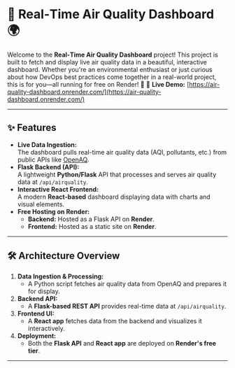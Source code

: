 # 🚀 Real‑Time Air Quality Dashboard 🌍

Welcome to the **Real‑Time Air Quality Dashboard** project! This project is built to fetch and display live air quality data in a beautiful, interactive dashboard. Whether you're an environmental enthusiast or just curious about how DevOps best practices come together in a real-world project, this is for you—all running for free on Render! 🎉
🔗 **Live Demo:** [https://air-quality-dashboard.onrender.com/](https://air-quality-dashboard.onrender.com/)  

---

## ✨ Features  

- **Live Data Ingestion:**  
  The dashboard pulls real-time air quality data (AQI, pollutants, etc.) from public APIs like [OpenAQ](https://docs.openaq.org/).  
- **Flask Backend (API):**  
  A lightweight **Python/Flask** API that processes and serves air quality data at `/api/airquality`.  
- **Interactive React Frontend:**  
  A modern **React-based** dashboard displaying data with charts and visual elements.  
- **Free Hosting on Render:**  
  - **Backend:** Hosted as a Flask API on **Render**.  
  - **Frontend:** Hosted as a static site on **Render**.  

---

## 🛠️ Architecture Overview  

1. **Data Ingestion & Processing:**  
   - A Python script fetches air quality data from OpenAQ and prepares it for display.  
2. **Backend API:**  
   - A **Flask-based REST API** provides real-time data at `/api/airquality`.  
3. **Frontend UI:**  
   - A **React app** fetches data from the backend and visualizes it interactively.  
4. **Deployment:**  
   - Both the **Flask API** and **React app** are deployed on **Render's free tier**.  

---
